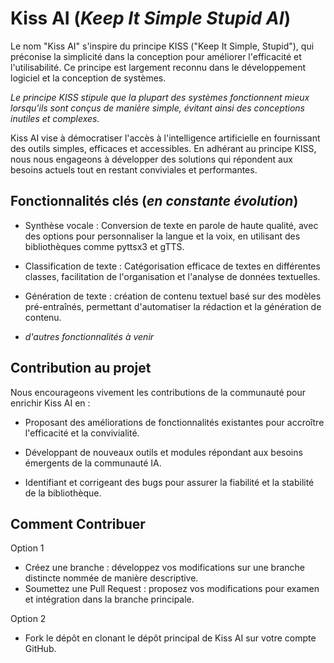 # Kiss AI (_Keep It Simple Stupid AI_)

Le nom "Kiss AI" s'inspire du principe KISS ("Keep It Simple, Stupid"), qui préconise la simplicité dans la conception pour améliorer l'efficacité et l'utilisabilité.
Ce principe est largement reconnu dans le développement logiciel et la conception de systèmes.

_Le principe KISS stipule que la plupart des systèmes fonctionnent mieux lorsqu'ils sont conçus de manière simple, évitant ainsi des conceptions inutiles et complexes._

Kiss AI vise à démocratiser l'accès à l'intelligence artificielle en fournissant des outils simples, efficaces et accessibles. En adhérant au principe KISS, nous nous engageons à développer des solutions qui répondent aux besoins actuels tout en restant conviviales et performantes.​

## Fonctionnalités clés (_en constante évolution_)

- Synthèse vocale : Conversion de texte en parole de haute qualité, avec des options pour personnaliser la langue et la voix, en utilisant des bibliothèques comme pyttsx3 et gTTS.​

- Classification de texte : Catégorisation efficace de textes en différentes classes, facilitation de l'organisation et l'analyse de données textuelles.​

- Génération de texte : création de contenu textuel basé sur des modèles pré-entraînés, permettant d'automatiser la rédaction et la génération de contenu.​

- _d'autres fonctionnalités à venir_

## Contribution au projet

Nous encourageons vivement les contributions de la communauté pour enrichir Kiss AI en :​

- Proposant des améliorations de fonctionnalités existantes pour accroître l'efficacité et la convivialité.​

- Développant de nouveaux outils et modules répondant aux besoins émergents de la communauté IA.​

- Identifiant et corrigeant des bugs pour assurer la fiabilité et la stabilité de la bibliothèque.​

## Comment Contribuer

Option 1

- Créez une branche : développez vos modifications sur une branche distincte nommée de manière descriptive.​
- Soumettez une Pull Request : proposez vos modifications pour examen et intégration dans la branche principale.

Option 2

- Fork le dépôt en clonant le dépôt principal de Kiss AI sur votre compte GitHub.​

